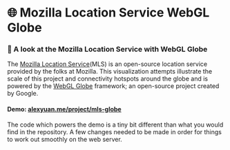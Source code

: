 # 🌐 Mozilla Location Service WebGL Globe
### 📡 A look at the Mozilla Location Service with WebGL Globe

The [Mozilla Location Service](https://location.services.mozilla.com)(MLS) is an open-source location service provided by the folks at Mozilla. This visualization attempts illustrate the scale of this project and connectivity hotspots around the globe and is powered by the [WebGL Globe](http://www.chromeexperiments.com/globe) framework; an open-source project created by Google.

#### Demo: [alexyuan.me/project/mls-globe](https://alexyuan.me/project/mls-globe)

The code which powers the demo is a tiny bit different than what you would find in the repository. A few changes needed to be made in order for things to work out smoothly on the web server.
